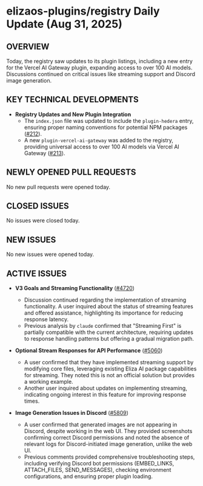 # elizaos-plugins/registry Daily Update (Aug 31, 2025)
## OVERVIEW 
Today, the registry saw updates to its plugin listings, including a new entry for the Vercel AI Gateway plugin, expanding access to over 100 AI models. Discussions continued on critical issues like streaming support and Discord image generation.

## KEY TECHNICAL DEVELOPMENTS

*   **Registry Updates and New Plugin Integration**
    *   The `index.json` file was updated to include the `plugin-hedera` entry, ensuring proper naming conventions for potential NPM packages ([#212](https://github.com/elizaos-plugins/registry/pull/212)).
    *   A new `plugin-vercel-ai-gateway` was added to the registry, providing universal access to over 100 AI models via Vercel AI Gateway ([#213](https://github.com/elizaos-plugins/registry/pull/213)).

## NEWLY OPENED PULL REQUESTS
No new pull requests were opened today.

## CLOSED ISSUES
No issues were closed today.

## NEW ISSUES
No new issues were opened today.

## ACTIVE ISSUES

*   **V3 Goals and Streaming Functionality** ([#4720](https://github.com/elizaos-plugins/registry/issues/4720))
    *   Discussion continued regarding the implementation of streaming functionality. A user inquired about the status of streaming features and offered assistance, highlighting its importance for reducing response latency.
    *   Previous analysis by `claude` confirmed that "Streaming First" is partially compatible with the current architecture, requiring updates to response handling patterns but offering a gradual migration path.

*   **Optional Stream Responses for API Performance** ([#5060](https://github.com/elizaos-plugins/registry/issues/5060))
    *   A user confirmed that they have implemented streaming support by modifying core files, leveraging existing Eliza AI package capabilities for streaming. They noted this is not an official solution but provides a working example.
    *   Another user inquired about updates on implementing streaming, indicating ongoing interest in this feature for improving response times.

*   **Image Generation Issues in Discord** ([#5809](https://github.com/elizaos-plugins/registry/issues/5809))
    *   A user confirmed that generated images are not appearing in Discord, despite working in the web UI. They provided screenshots confirming correct Discord permissions and noted the absence of relevant logs for Discord-initiated image generation, unlike the web UI.
    *   Previous comments provided comprehensive troubleshooting steps, including verifying Discord bot permissions (EMBED\_LINKS, ATTACH\_FILES, SEND\_MESSAGES), checking environment configurations, and ensuring proper plugin loading.